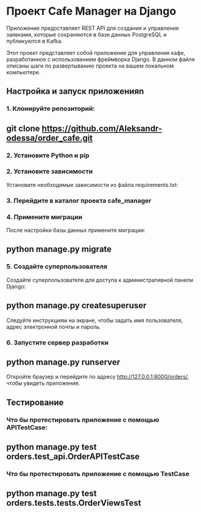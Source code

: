 # Проект Cafe Manager на Django

Приложение предоставляет REST API для создания и управления заявками, которые сохраняются в базе данных PostgreSQL и публикуются в Kafka.

Этот проект представляет собой приложение для управления кафе, разработанное с использованием фреймворка Django. В данном файле описаны шаги по развертыванию проекта на вашем локальном компьютере.

## Настройка и запуск приложенияn

### 1. Клонируйте репозиторий:

## git clone https://github.com/Aleksandr-odessa/order_cafe.git

### 2. Установите Python и pip

### 2. Установите зависимости
Установите необходимые зависимости из файла requirements.txt:
### 3. Перейдите в каталог проекта cafe_manager

### 4. Примените миграции
После настройки базы данных примените миграции:
 
## python manage.py migrate

### 5. Создайте суперпользователя
Создайте суперпользователя для доступа к административной панели Django:

## python manage.py createsuperuser
Следуйте инструкциям на экране, чтобы задать имя пользователя, адрес электронной почты и пароль.

### 6. Запустите сервер разработки

## python manage.py runserver
Откройте браузер и перейдите по адресу http://127.0.0.1:8000/orders/, чтобы увидеть приложение.


## Тестирование
### Что бы протестировать приложение с помощью APITestCase:

## python manage.py test orders.test_api.OrderAPITestCase

### Что бы протестировать приложение с помощью TestCase

## python manage.py test orders.tests.tests.OrderViewsTest









